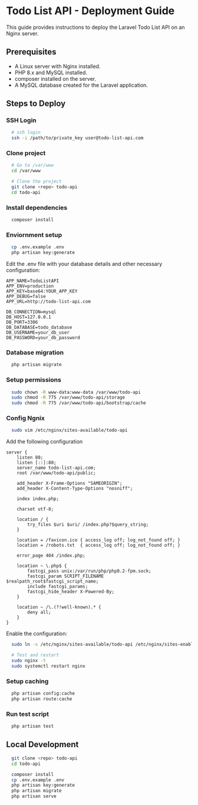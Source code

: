 # Todo List API - Deployment Guide

This guide provides instructions to deploy the Laravel Todo List API on an Nginx server.

## Prerequisites

-   A Linux server with Nginx installed.
-   PHP 8.x and MySQL installed.
-   composer installed on the server.
-   A MySQL database created for the Laravel application.

## Steps to Deploy

### SSH Login

```bash
  # ssh login
  ssh -i /path/to/private_key user@todo-list-api.com
```

### Clone project

```bash
  # Go to /var/www
  cd /var/www

  # Clone the project
  git clone <repo> todo-api
  cd todo-api
```

### Install dependencies

```bash
  composer install
```

### Enviornment setup

```bash
  cp .env.example .env
  php artisan key:generate
```

Edit the .env file with your database details and other necessary configuration:

```
APP_NAME=TodoListAPI
APP_ENV=production
APP_KEY=base64:YOUR_APP_KEY
APP_DEBUG=false
APP_URL=http://todo-list-api.com

DB_CONNECTION=mysql
DB_HOST=127.0.0.1
DB_PORT=3306
DB_DATABASE=todo_database
DB_USERNAME=your_db_user
DB_PASSWORD=your_db_password
```

### Database migration

```bash
  php artisan migrate
```

### Setup permissions

```bash
  sudo chown -R www-data:www-data /var/www/todo-api
  sudo chmod -R 775 /var/www/todo-api/storage
  sudo chmod -R 775 /var/www/todo-api/bootstrap/cache
```

### Config Ngnix

```bash
  sudo vim /etc/nginx/sites-available/todo-api
```

Add the following configuration

```
server {
    listen 80;
    listen [::]:80;
    server_name todo-list-api.com;
    root /var/www/todo-api/public;

    add_header X-Frame-Options "SAMEORIGIN";
    add_header X-Content-Type-Options "nosniff";

    index index.php;

    charset utf-8;

    location / {
        try_files $uri $uri/ /index.php?$query_string;
    }

    location = /favicon.ico { access_log off; log_not_found off; }
    location = /robots.txt  { access_log off; log_not_found off; }

    error_page 404 /index.php;

    location ~ \.php$ {
        fastcgi_pass unix:/var/run/php/php8.2-fpm.sock;
        fastcgi_param SCRIPT_FILENAME $realpath_root$fastcgi_script_name;
        include fastcgi_params;
        fastcgi_hide_header X-Powered-By;
    }

    location ~ /\.(?!well-known).* {
        deny all;
    }
}
```

Enable the configuration:

```bash
  sudo ln -s /etc/nginx/sites-available/todo-api /etc/nginx/sites-enabled/

  # Test and restart
  sudo nginx -t
  sudo systemctl restart nginx
```

### Setup caching

```bash
  php artisan config:cache
  php artisan route:cache
```

### Run test script

```bash
  php artisan test
```

## Local Development

```bash
  git clone <repo> todo-api
  cd todo-api

  composer install
  cp .env.example .env
  php artisan key:generate
  php artisan migrate
  php artisan serve
```
